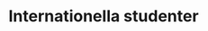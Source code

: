 ---
title: Internationella studenter
description: En guide till Linköping för internationella studenter
layout: layouts/article.liquid
permalink: /sv/international-students/
tags: international-students
sideNavOrder: 1
---
